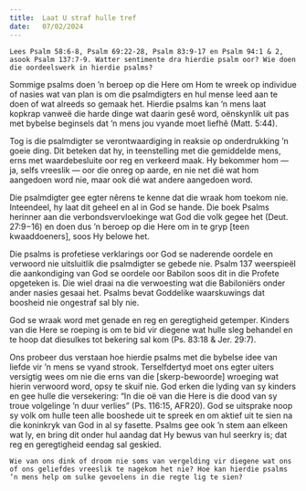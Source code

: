 ```yaml
---
title:  Laat U straf hulle tref
date:   07/02/2024
---
```


`Lees Psalm 58:6-8, Psalm 69:22-28, Psalm 83:9-17 en Psalm 94:1 & 2, asook Psalm 137:7-9. Watter sentimente dra hierdie psalm oor? Wie doen die oordeelswerk in hierdie psalms?`

Sommige psalms doen ’n beroep op die Here om Hom te wreek op individue of nasies wat van plan is om die psalmdigters en hul mense leed aan te doen of wat alreeds so gemaak het. Hierdie psalms kan ’n mens laat kopkrap vanweë die harde dinge wat daarin gesê word, oënskynlik uit pas met bybelse beginsels dat ’n mens jou vyande moet liefhê (Matt. 5:44).

Tog is die psalmdigter se verontwaardiging in reaksie op onderdrukking ’n goeie ding. Dit beteken dat hy, in teenstelling met die gemiddelde mens, erns met waardebesluite oor reg en verkeerd maak. Hy bekommer hom — ja, selfs vreeslik — oor die onreg op aarde, en nie net dié wat hom aangedoen word nie, maar ook dié wat andere aangedoen word.

Die psalmdigter gee egter nêrens te kenne dat die wraak hom toekom nie. Inteendeel, hy laat dit geheel en al in God se hande. Die boek Psalms herinner aan die verbondsvervloekinge wat God die volk gegee het (Deut. 27:9−16) en doen dus ’n beroep op die Here om in te gryp [teen kwaaddoeners], soos Hy belowe het.

Die psalms is profetiese verklarings oor God se naderende oordele en verwoord nie uitsluitlik die psalmdigter se gebede nie. Psalm 137 weerspieël die aankondiging van God se oordele oor Babilon soos dit in die Profete opgeteken is. Die wiel draai na die verwoesting wat die Babiloniërs onder ander nasies gesaai het. Psalms bevat Goddelike waarskuwings dat boosheid nie ongestraf sal bly nie.

God se wraak word met genade en reg en geregtigheid getemper. Kinders van die Here se roeping is om te bid vir diegene wat hulle sleg behandel en te hoop dat diesulkes tot bekering sal kom (Ps. 83:18 & Jer. 29:7).

Ons probeer dus verstaan hoe hierdie psalms met die bybelse idee van liefde vir ’n mens se vyand strook. Terselfdertyd moet ons egter uiters versigtig wees om nie die erns van die [skerp-bewoorde] wroeging wat hierin verwoord word, opsy te skuif nie. God erken die lyding van sy kinders en gee hulle die versekering: “In die oë van die Here is die dood van sy troue volgelinge ’n duur verlies” (Ps. 116:15, AFR20). God se uitsprake noop sy volk om hulle teen alle booshede uit te spreek en om aktief uit te sien na die koninkryk van God in al sy fasette. Psalms gee ook ’n stem aan elkeen wat ly, en bring dit onder hul aandag dat Hy bewus van hul seerkry is; dat reg en geregtigheid eendag sal geskied.

`Wie van ons dink of droom nie soms van vergelding vir diegene wat ons of ons geliefdes vreeslik te nagekom het nie? Hoe kan hierdie psalms ’n mens help om sulke gevoelens in die regte lig te sien?`
